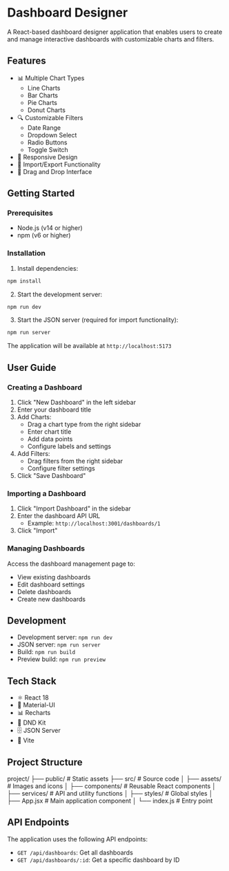 # Dashboard Designer

A React-based dashboard designer application that enables users to create and manage interactive dashboards with customizable charts and filters.

## Features

- 📊 Multiple Chart Types
  - Line Charts
  - Bar Charts
  - Pie Charts
  - Donut Charts
- 🔍 Customizable Filters
  - Date Range
  - Dropdown Select
  - Radio Buttons
  - Toggle Switch
- 📱 Responsive Design
- 🔄 Import/Export Functionality
- 🎨 Drag and Drop Interface

## Getting Started

### Prerequisites

- Node.js (v14 or higher)
- npm (v6 or higher)

### Installation

1. Install dependencies:

```bash
npm install
```

2. Start the development server:

```bash
npm run dev
```

3. Start the JSON server (required for import functionality):

```bash
npm run server
```

The application will be available at `http://localhost:5173`

## User Guide

### Creating a Dashboard

1. Click "New Dashboard" in the left sidebar
2. Enter your dashboard title
3. Add Charts:
   - Drag a chart type from the right sidebar
   - Enter chart title
   - Add data points
   - Configure labels and settings
4. Add Filters:
   - Drag filters from the right sidebar
   - Configure filter settings
5. Click "Save Dashboard"

### Importing a Dashboard

1. Click "Import Dashboard" in the sidebar
2. Enter the dashboard API URL
   - Example: `http://localhost:3001/dashboards/1`
3. Click "Import"

### Managing Dashboards

Access the dashboard management page to:
- View existing dashboards
- Edit dashboard settings
- Delete dashboards
- Create new dashboards

## Development

- Development server: `npm run dev`
- JSON server: `npm run server`
- Build: `npm run build`
- Preview build: `npm run preview`

## Tech Stack

- ⚛️ React 18
- 🎨 Material-UI
- 📊 Recharts
- 🔄 DND Kit
- 🗄️ JSON Server
- 🚀 Vite


## Project Structure

project/
├── public/ # Static assets
├── src/ # Source code
│ ├── assets/ # Images and icons
│ ├── components/ # Reusable React components
│ ├── services/ # API and utility functions
│ ├── styles/ # Global styles
│ ├── App.jsx # Main application component
│ └── index.js # Entry point

## API Endpoints

The application uses the following API endpoints:

- `GET /api/dashboards`: Get all dashboards
- `GET /api/dashboards/:id`: Get a specific dashboard by ID
